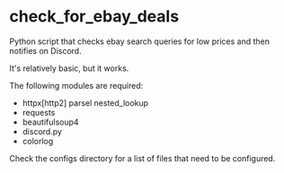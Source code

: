 # check_for_ebay_deals
Python script that checks ebay search queries for low prices and then notifies on Discord.

It's relatively basic, but it works.

The following modules are required:

* httpx[http2] parsel nested_lookup
* requests
* beautifulsoup4
* discord.py
* colorlog

Check the configs directory for a list of files that need to be configured.